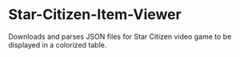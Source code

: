 # Star-Citizen-Item-Viewer
Downloads and parses JSON files for Star Citizen video game to be displayed in a colorized table.
